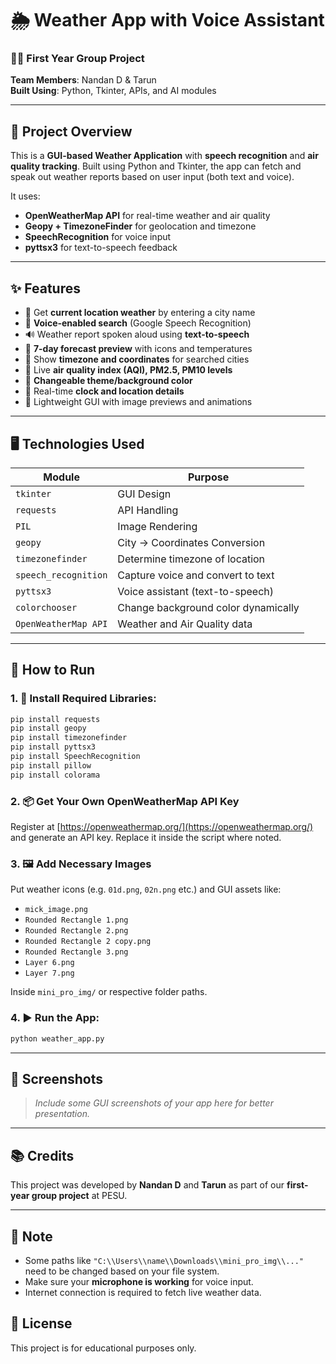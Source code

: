 
# 🌦️ Weather App with Voice Assistant

### 👨‍🎓 First Year Group Project  
**Team Members**: Nandan D & Tarun  
**Built Using**: Python, Tkinter, APIs, and AI modules

---

## 📌 Project Overview

This is a **GUI-based Weather Application** with **speech recognition** and **air quality tracking**. Built using Python and Tkinter, the app can fetch and speak out weather reports based on user input (both text and voice).

It uses:
- **OpenWeatherMap API** for real-time weather and air quality
- **Geopy + TimezoneFinder** for geolocation and timezone
- **SpeechRecognition** for voice input
- **pyttsx3** for text-to-speech feedback

---

## ✨ Features

- 📍 Get **current location weather** by entering a city name
- 🎤 **Voice-enabled search** (Google Speech Recognition)
- 🔊 Weather report spoken aloud using **text-to-speech**
- 📅 **7-day forecast preview** with icons and temperatures
- 🧭 Show **timezone and coordinates** for searched cities
- 💨 Live **air quality index (AQI), PM2.5, PM10 levels**
- 🎨 **Changeable theme/background color**
- 🧭 Real-time **clock and location details**
- 🧪 Lightweight GUI with image previews and animations

---

## 🖥️ Technologies Used

| Module             | Purpose                                  |
|--------------------|------------------------------------------|
| `tkinter`          | GUI Design                               |
| `requests`         | API Handling                             |
| `PIL`              | Image Rendering                          |
| `geopy`            | City -> Coordinates Conversion            |
| `timezonefinder`   | Determine timezone of location           |
| `speech_recognition` | Capture voice and convert to text       |
| `pyttsx3`          | Voice assistant (text-to-speech)         |
| `colorchooser`     | Change background color dynamically      |
| `OpenWeatherMap API` | Weather and Air Quality data           |

---

## 🔧 How to Run

### 1. 🔗 Install Required Libraries:
```bash
pip install requests
pip install geopy
pip install timezonefinder
pip install pyttsx3
pip install SpeechRecognition
pip install pillow
pip install colorama
````

### 2. 📦 Get Your Own OpenWeatherMap API Key

Register at [https://openweathermap.org/](https://openweathermap.org/) and generate an API key. Replace it inside the script where noted.

### 3. 🖼️ Add Necessary Images

Put weather icons (e.g. `01d.png`, `02n.png` etc.) and GUI assets like:

* `mick_image.png`
* `Rounded Rectangle 1.png`
* `Rounded Rectangle 2.png`
* `Rounded Rectangle 2 copy.png`
* `Rounded Rectangle 3.png`
* `Layer 6.png`
* `Layer 7.png`

Inside `mini_pro_img/` or respective folder paths.

### 4. ▶️ Run the App:

```bash
python weather_app.py
```

---

## 📸 Screenshots

> *Include some GUI screenshots of your app here for better presentation.*

---

## 📚 Credits

This project was developed by **Nandan D** and **Tarun** as part of our **first-year group project** at PESU.

---

## 📌 Note

* Some paths like `"C:\\Users\\name\\Downloads\\mini_pro_img\\..."` need to be changed based on your file system.
* Make sure your **microphone is working** for voice input.
* Internet connection is required to fetch live weather data.


## 📄 License

This project is for educational purposes only.
